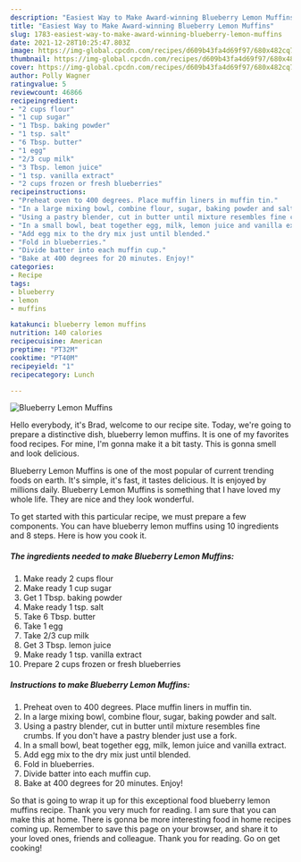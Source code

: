 ```yaml
---
description: "Easiest Way to Make Award-winning Blueberry Lemon Muffins"
title: "Easiest Way to Make Award-winning Blueberry Lemon Muffins"
slug: 1783-easiest-way-to-make-award-winning-blueberry-lemon-muffins
date: 2021-12-28T10:25:47.803Z
image: https://img-global.cpcdn.com/recipes/d609b43fa4d69f97/680x482cq70/blueberry-lemon-muffins-recipe-main-photo.jpg
thumbnail: https://img-global.cpcdn.com/recipes/d609b43fa4d69f97/680x482cq70/blueberry-lemon-muffins-recipe-main-photo.jpg
cover: https://img-global.cpcdn.com/recipes/d609b43fa4d69f97/680x482cq70/blueberry-lemon-muffins-recipe-main-photo.jpg
author: Polly Wagner
ratingvalue: 5
reviewcount: 46866
recipeingredient:
- "2 cups flour"
- "1 cup sugar"
- "1 Tbsp. baking powder"
- "1 tsp. salt"
- "6 Tbsp. butter"
- "1 egg"
- "2/3 cup milk"
- "3 Tbsp. lemon juice"
- "1 tsp. vanilla extract"
- "2 cups frozen or fresh blueberries"
recipeinstructions:
- "Preheat oven to 400 degrees. Place muffin liners in muffin tin."
- "In a large mixing bowl, combine flour, sugar, baking powder and salt."
- "Using a pastry blender, cut in butter until mixture resembles fine crumbs. If you don't have a pastry blender just use a fork."
- "In a small bowl, beat together egg, milk, lemon juice and vanilla extract."
- "Add egg mix to the dry mix just until blended."
- "Fold in blueberries."
- "Divide batter into each muffin cup."
- "Bake at 400 degrees for 20 minutes. Enjoy!"
categories:
- Recipe
tags:
- blueberry
- lemon
- muffins

katakunci: blueberry lemon muffins 
nutrition: 140 calories
recipecuisine: American
preptime: "PT32M"
cooktime: "PT40M"
recipeyield: "1"
recipecategory: Lunch

---
```



![Blueberry Lemon Muffins](https://img-global.cpcdn.com/recipes/d609b43fa4d69f97/680x482cq70/blueberry-lemon-muffins-recipe-main-photo.jpg)

Hello everybody, it's Brad, welcome to our recipe site. Today, we're going to prepare a distinctive dish, blueberry lemon muffins. It is one of my favorites food recipes. For mine, I'm gonna make it a bit tasty. This is gonna smell and look delicious.



Blueberry Lemon Muffins is one of the most popular of current trending foods on earth. It's simple, it's fast, it tastes delicious. It is enjoyed by millions daily. Blueberry Lemon Muffins is something that I have loved my whole life. They are nice and they look wonderful.


To get started with this particular recipe, we must prepare a few components. You can have blueberry lemon muffins using 10 ingredients and 8 steps. Here is how you cook it.

<!--inarticleads1-->

##### The ingredients needed to make Blueberry Lemon Muffins:

1. Make ready 2 cups flour
1. Make ready 1 cup sugar
1. Get 1 Tbsp. baking powder
1. Make ready 1 tsp. salt
1. Take 6 Tbsp. butter
1. Take 1 egg
1. Take 2/3 cup milk
1. Get 3 Tbsp. lemon juice
1. Make ready 1 tsp. vanilla extract
1. Prepare 2 cups frozen or fresh blueberries




<!--inarticleads2-->

##### Instructions to make Blueberry Lemon Muffins:

1. Preheat oven to 400 degrees. Place muffin liners in muffin tin.
1. In a large mixing bowl, combine flour, sugar, baking powder and salt.
1. Using a pastry blender, cut in butter until mixture resembles fine crumbs. If you don't have a pastry blender just use a fork.
1. In a small bowl, beat together egg, milk, lemon juice and vanilla extract.
1. Add egg mix to the dry mix just until blended.
1. Fold in blueberries.
1. Divide batter into each muffin cup.
1. Bake at 400 degrees for 20 minutes. Enjoy!




So that is going to wrap it up for this exceptional food blueberry lemon muffins recipe. Thank you very much for reading. I am sure that you can make this at home. There is gonna be more interesting food in home recipes coming up. Remember to save this page on your browser, and share it to your loved ones, friends and colleague. Thank you for reading. Go on get cooking!
